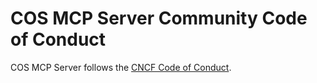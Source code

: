 # COS MCP Server Community Code of Conduct

COS MCP Server follows the [CNCF Code of Conduct](https://github.com/cncf/foundation/blob/main/code-of-conduct.md).
